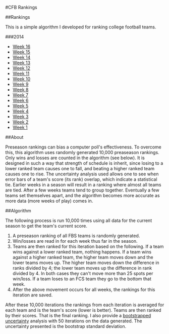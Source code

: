 #CFB Rankings

##Rankings

This is a simple algorithm I developed for ranking college football teams.

###2014

* [Week 16](2014/rankings-2014-week16.md)
* [Week 15](2014/rankings-2014-week15.md)
* [Week 14](2014/rankings-2014-week14.md)
* [Week 13](2014/rankings-2014-week13.md)
* [Week 12](2014/rankings-2014-week12.md)
* [Week 11](2014/rankings-2014-week11.md)
* [Week 10](2014/rankings-2014-week10.md)
* [Week 9](2014/rankings-2014-week9.md)
* [Week 8](2014/rankings-2014-week8.md)
* [Week 7](2014/rankings-2014-week7.md)
* [Week 6](2014/rankings-2014-week6.md)
* [Week 5](2014/rankings-2014-week5.md)
* [Week 4](2014/rankings-2014-week4.md)
* [Week 3](2014/rankings-2014-week3.md)
* [Week 2](2014/rankings-2014-week2.md)
* [Week 1](2014/rankings-2014-week1.md)

##About

Preseason rankings can bias a computer poll's effectiveness. To overcome this,
this algorithm uses randomly generated 10,000 preaseason rankings. Only wins and
losses are counted in the algorithm (see below). It is designed in such a way
that strength of schedule is inherit, since losing to a lower ranked team causes
one to fall, and beating a higher ranked team causes one to rise. The
uncertainty analysis used allows one to see when error bars of a team's score
(its rank) overlap, which indicate a statistical tie. Earlier weeks in a season
will result in a ranking where almost all teams are tied. After a few weeks
teams tend to group together. Eventually a few teams set themselves apart, and
the algorithm becomes more accurate as more data (more weeks of play) comes in.

##Algorithm

The following process is run 10,000 times using all data for the current season
to get the team's current score.

1. A preseason ranking of all FBS teams is randomly generated. 
2. Win/losses are read in for each week thus far in the season. 
3. Teams are then ranked for this iteration based on the following. If a team
   wins against a lower ranked team, nothing happens.  If a team wins against a
higher ranked team, the higher team moves down and the lower teams moves up. The
higher team moves down the difference in ranks divided by 4; the lower team
moves up the difference in rank divided by 4. In both cases they can't move more
than 25 spots per win/loss. If a team loses to an FCS team they go to the bottom
that week. 
4. After the above movement occurs for all weeks, the rankings for this
   iteration are saved.

After these 10,000 iterations the rankings from each iteration is averaged for
each team and is the team's score (lower is better). Teams are then ranked by
their scores.  That is the final ranking. I also provide a [bootstrapped
uncertainty](https://en.wikipedia.org/wiki/Bootstrapping_(statistics)) analysis
with 50 iterations on the data generated. The uncertainty presented is the
bootstrap standard deviation.
